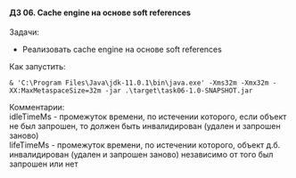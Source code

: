 #### ДЗ 06. Cache engine на основе soft references

Задачи:
- Реализовать cache engine на основе soft references 

Как запустить:
```
& 'C:\Program Files\Java\jdk-11.0.1\bin\java.exe' -Xms32m -Xmx32m -XX:MaxMetaspaceSize=32m -jar .\target\task06-1.0-SNAPSHOT.jar
```

Комментарии: <br>
idleTimeMs - промежуток времени, по истечении которого, если объект не был запрошен, то должен быть инвалидирован (удален и запрошен заново)<br> 
lifeTimeMs - промежуток времени, по истечении которого, объект д.б. инвалидирован (удален и запрошен заново) независимо от того был запрошен или нет<br>




